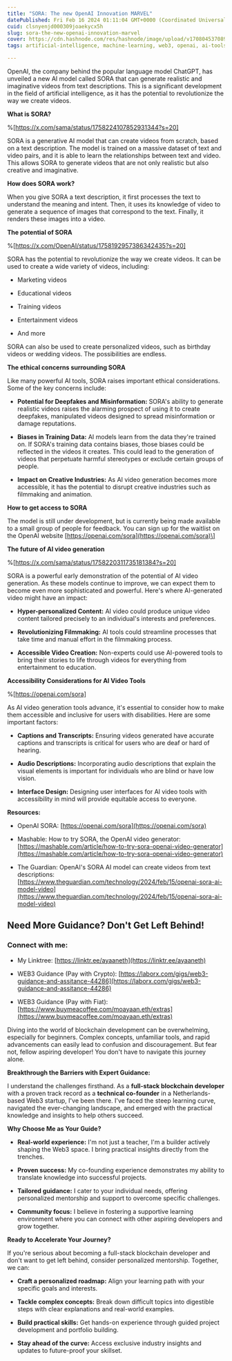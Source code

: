 ```yaml
---
title: "SORA: The new OpenAI Innovation MARVEL"
datePublished: Fri Feb 16 2024 01:11:04 GMT+0000 (Coordinated Universal Time)
cuid: clsnyenjd000309joaekycx5h
slug: sora-the-new-openai-innovation-marvel
cover: https://cdn.hashnode.com/res/hashnode/image/upload/v1708045370890/03642a0a-1458-4e1a-9a2b-990d35ee1dfc.jpeg
tags: artificial-intelligence, machine-learning, web3, openai, ai-tools, chatgpt, texttovideo

---
```


OpenAI, the company behind the popular language model ChatGPT, has unveiled a new AI model called SORA that can generate realistic and imaginative videos from text descriptions. This is a significant development in the field of artificial intelligence, as it has the potential to revolutionize the way we create videos.

**What is SORA?**

%[https://x.com/sama/status/1758224107852931344?s=20] 

SORA is a generative AI model that can create videos from scratch, based on a text description. The model is trained on a massive dataset of text and video pairs, and it is able to learn the relationships between text and video. This allows SORA to generate videos that are not only realistic but also creative and imaginative.

**How does SORA work?**

When you give SORA a text description, it first processes the text to understand the meaning and intent. Then, it uses its knowledge of video to generate a sequence of images that correspond to the text. Finally, it renders these images into a video.

**The potential of SORA**

%[https://x.com/OpenAI/status/1758192957386342435?s=20] 

SORA has the potential to revolutionize the way we create videos. It can be used to create a wide variety of videos, including:

* Marketing videos
    
* Educational videos
    
* Training videos
    
* Entertainment videos
    
* And more
    

SORA can also be used to create personalized videos, such as birthday videos or wedding videos. The possibilities are endless.

**The ethical concerns surrounding SORA**

Like many powerful AI tools, SORA raises important ethical considerations. Some of the key concerns include:

* **Potential for Deepfakes and Misinformation:** SORA's ability to generate realistic videos raises the alarming prospect of using it to create deepfakes, manipulated videos designed to spread misinformation or damage reputations.
    
* **Biases in Training Data:** AI models learn from the data they're trained on. If SORA's training data contains biases, those biases could be reflected in the videos it creates. This could lead to the generation of videos that perpetuate harmful stereotypes or exclude certain groups of people.
    
* **Impact on Creative Industries:** As AI video generation becomes more accessible, it has the potential to disrupt creative industries such as filmmaking and animation.
    

**How to get access to SORA**

The model is still under development, but is currently being made available to a small group of people for feedback. You can sign up for the waitlist on the OpenAI website [https://openai.com/sora](https://openai.com/sora)\]

**The future of AI video generation**

%[https://x.com/sama/status/1758220311735181384?s=20] 

SORA is a powerful early demonstration of the potential of AI video generation. As these models continue to improve, we can expect them to become even more sophisticated and powerful. Here's where AI-generated video might have an impact:

* **Hyper-personalized Content:** AI video could produce unique video content tailored precisely to an individual's interests and preferences.
    
* **Revolutionizing Filmmaking:** AI tools could streamline processes that take time and manual effort in the filmmaking process.
    
* **Accessible Video Creation:** Non-experts could use AI-powered tools to bring their stories to life through videos for everything from entertainment to education.
    

**Accessibility Considerations for AI Video Tools**

%[https://openai.com/sora] 

As AI video generation tools advance, it's essential to consider how to make them accessible and inclusive for users with disabilities. Here are some important factors:

* **Captions and Transcripts:** Ensuring videos generated have accurate captions and transcripts is critical for users who are deaf or hard of hearing.
    
* **Audio Descriptions:** Incorporating audio descriptions that explain the visual elements is important for individuals who are blind or have low vision.
    
* **Interface Design:** Designing user interfaces for AI video tools with accessibility in mind will provide equitable access to everyone.
    

**Resources:**

* OpenAI SORA: [https://openai.com/sora](https://openai.com/sora)
    
* Mashable: How to try SORA, the OpenAI video generator: [https://mashable.com/article/how-to-try-sora-openai-video-generator](https://mashable.com/article/how-to-try-sora-openai-video-generator)
    
* The Guardian: OpenAI's SORA AI model can create videos from text descriptions: [https://www.theguardian.com/technology/2024/feb/15/openai-sora-ai-model-video](https://www.theguardian.com/technology/2024/feb/15/openai-sora-ai-model-video)
    

## Need More Guidance? Don't Get Left Behind!

### **Connect with me:**

* My Linktree: [https://linktr.ee/ayaaneth](https://linktr.ee/ayaaneth)
    
* WEB3 Guidance (Pay with Crypto): [https://laborx.com/gigs/web3-guidance-and-assitance-44286](https://laborx.com/gigs/web3-guidance-and-assitance-44286)
    
* WEB3 Guidance (Pay with Fiat): [https://www.buymeacoffee.com/moayaan.eth/extras](https://www.buymeacoffee.com/moayaan.eth/extras)
    

Diving into the world of blockchain development can be overwhelming, especially for beginners. Complex concepts, unfamiliar tools, and rapid advancements can easily lead to confusion and discouragement. But fear not, fellow aspiring developer! You don't have to navigate this journey alone.

**Breakthrough the Barriers with Expert Guidance:**

I understand the challenges firsthand. As a **full-stack blockchain developer** with a proven track record as a **technical co-founder** in a Netherlands-based Web3 startup, I've been there. I've faced the steep learning curve, navigated the ever-changing landscape, and emerged with the practical knowledge and insights to help others succeed.

**Why Choose Me as Your Guide?**

* **Real-world experience:** I'm not just a teacher, I'm a builder actively shaping the Web3 space. I bring practical insights directly from the trenches.
    
* **Proven success:** My co-founding experience demonstrates my ability to translate knowledge into successful projects.
    
* **Tailored guidance:** I cater to your individual needs, offering personalized mentorship and support to overcome specific challenges.
    
* **Community focus:** I believe in fostering a supportive learning environment where you can connect with other aspiring developers and grow together.
    

**Ready to Accelerate Your Journey?**

If you're serious about becoming a full-stack blockchain developer and don't want to get left behind, consider personalized mentorship. Together, we can:

* **Craft a personalized roadmap:** Align your learning path with your specific goals and interests.
    
* **Tackle complex concepts:** Break down difficult topics into digestible steps with clear explanations and real-world examples.
    
* **Build practical skills:** Get hands-on experience through guided project development and portfolio building.
    
* **Stay ahead of the curve:** Access exclusive industry insights and updates to future-proof your skillset.